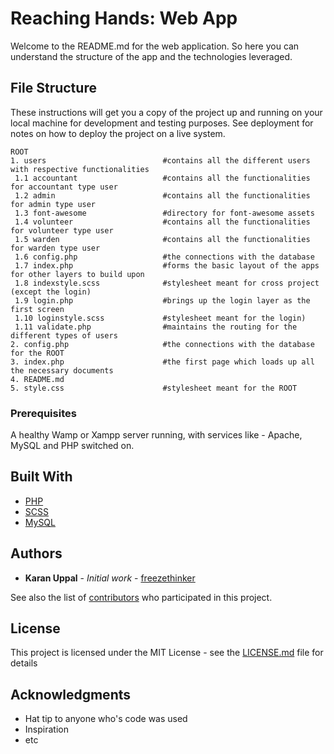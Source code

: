 # Reaching Hands: Web App

Welcome to the README.md for the web application. So here you can understand the structure of the app and the technologies leveraged.

## File Structure

These instructions will get you a copy of the project up and running on your local machine for development and testing purposes. See deployment for notes on how to deploy the project on a live system.

```
ROOT
1. users                          #contains all the different users with respective functionalities
 1.1 accountant                   #contains all the functionalities for accountant type user
 1.2 admin                        #contains all the functionalities for admin type user
 1.3 font-awesome                 #directory for font-awesome assets
 1.4 volunteer                    #contains all the functionalities for volunteer type user
 1.5 warden                       #contains all the functionalities for warden type user
 1.6 config.php                   #the connections with the database
 1.7 index.php                    #forms the basic layout of the apps for other layers to build upon
 1.8 indexstyle.scss              #stylesheet meant for cross project (except the login)
 1.9 login.php                    #brings up the login layer as the first screen
 1.10 loginstyle.scss             #stylesheet meant for the login)
 1.11 validate.php                #maintains the routing for the different types of users
2. config.php                     #the connections with the database for the ROOT
3. index.php                      #the first page which loads up all the necessary documents
4. README.md
5. style.css                      #stylesheet meant for the ROOT
```

### Prerequisites

A healthy Wamp or Xampp server running, with services like - Apache, MySQL and PHP switched on.

## Built With

* [PHP](http://php.net/manual/en/intro-whatis.php)
* [SCSS](http://sass-lang.com/documentation/file.SCSS_FOR_SASS_USERS.html)
* [MySQL](https://www.mysql.com/)

## Authors

* **Karan Uppal** - *Initial work* - [freezethinker](https://github.com/freezethinker)

See also the list of [contributors](https://github.com/your/project/contributors) who participated in this project.

## License

This project is licensed under the MIT License - see the [LICENSE.md](LICENSE.md) file for details

## Acknowledgments

* Hat tip to anyone who's code was used
* Inspiration
* etc
